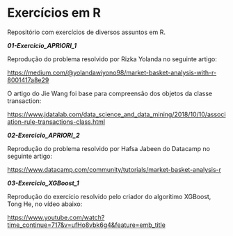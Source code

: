 # Exercícios em R

Repositório com exercícios de diversos assuntos em R.

**_01-Exercicio_APRIORI_1_**

Reprodução do problema resolvido por Rizka Yolanda no seguinte artigo:

https://medium.com/@yolandawiyono98/market-basket-analysis-with-r-8001417a8e29

O artigo do Jie Wang foi base para compreensão dos objetos da classe transaction:

https://www.jdatalab.com/data_science_and_data_mining/2018/10/10/association-rule-transactions-class.html


**_02-Exercicio_APRIORI_2_**

Reprodução do problema resolvido por Hafsa Jabeen do Datacamp no seguinte artigo:

https://www.datacamp.com/community/tutorials/market-basket-analysis-r

**_03-Exercicio_XGBoost_1_**

Reprodução do exercício resolvido pelo criador do algorítimo XGBoost, Tong He, no vídeo abaixo:

https://www.youtube.com/watch?time_continue=717&v=ufHo8vbk6g4&feature=emb_title
